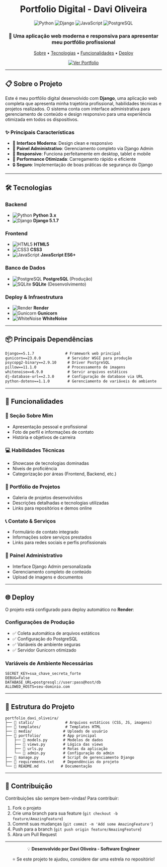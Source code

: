 <h1 align="center">Portfolio Digital - Davi Oliveira</h1>

<div align="center">
  <img src="https://img.shields.io/badge/Python-3776AB?style=for-the-badge&logo=python&logoColor=white" alt="Python"/>
  <img src="https://img.shields.io/badge/Django-092E20?style=for-the-badge&logo=django&logoColor=white" alt="Django"/>
  <img src="https://img.shields.io/badge/JavaScript-F7DF1E?style=for-the-badge&logo=javascript&logoColor=black" alt="JavaScript"/>
  <img src="https://img.shields.io/badge/PostgreSQL-316192?style=for-the-badge&logo=postgresql&logoColor=white" alt="PostgreSQL"/>
</div>

<div align="center">
  <h3>🚀 Uma aplicação web moderna e responsiva para apresentar meu portfólio profissional</h3>
  
  <p>
    <a href="#-sobre-o-projeto">Sobre</a> •
    <a href="#-tecnologias">Tecnologias</a> •
    <a href="#-funcionalidades">Funcionalidades</a> •
    <a href="#-deploy">Deploy</a> 
  </p>

  <a href="https://portfolio-davi-oliveira.onrender.com/" target="_blank">
    <img src="https://img.shields.io/badge/🌐%20Ver%20Portfolio%20Online-4CAF50?style=for-the-badge&logoColor=white" alt="Ver Portfolio"/>
  </a>
</div>

---

## 📋 Sobre o Projeto

Este é meu portfólio digital desenvolvido com **Django**, uma aplicação web completa que apresenta minha trajetória profissional, habilidades técnicas e projetos realizados. O sistema conta com interface administrativa para gerenciamento de conteúdo e design responsivo para uma experiência otimizada em todos os dispositivos.

### ✨ Principais Características

- 🎯 **Interface Moderna**: Design clean e responsivo
- 🔧 **Painel Administrativo**: Gerenciamento completo via Django Admin
- 📱 **Responsivo**: Funciona perfeitamente em desktop, tablet e mobile
- 🚀 **Performance Otimizada**: Carregamento rápido e eficiente
- 🔒 **Seguro**: Implementação de boas práticas de segurança do Django

---

## 🛠️ Tecnologias

### **Backend**
- ![Python](https://img.shields.io/badge/Python-3776AB?style=flat&logo=python&logoColor=white) **Python 3.x**
- ![Django](https://img.shields.io/badge/Django-092E20?style=flat&logo=django&logoColor=white) **Django 5.1.7**

### **Frontend**
- ![HTML5](https://img.shields.io/badge/HTML5-E34F26?style=flat&logo=html5&logoColor=white) **HTML5**
- ![CSS3](https://img.shields.io/badge/CSS3-1572B6?style=flat&logo=css3&logoColor=white) **CSS3**
- ![JavaScript](https://img.shields.io/badge/JavaScript-F7DF1E?style=flat&logo=javascript&logoColor=black) **JavaScript ES6+**

### **Banco de Dados**
- ![PostgreSQL](https://img.shields.io/badge/PostgreSQL-316192?style=flat&logo=postgresql&logoColor=white) **PostgreSQL** (Produção)
- ![SQLite](https://img.shields.io/badge/SQLite-07405E?style=flat&logo=sqlite&logoColor=white) **SQLite** (Desenvolvimento)

### **Deploy & Infraestrutura**
- ![Render](https://img.shields.io/badge/Render-46E3B7?style=flat&logo=render&logoColor=white) **Render**
- ![Gunicorn](https://img.shields.io/badge/Gunicorn-499848?style=flat&logo=gunicorn&logoColor=white) **Gunicorn**
- ![WhiteNoise](https://img.shields.io/badge/WhiteNoise-FF6B6B?style=flat) **WhiteNoise**

---

## 📦 Principais Dependências

```txt
Django==5.1.7              # Framework web principal
gunicorn==23.0.0            # Servidor WSGI para produção
psycopg2-binary==2.9.10     # Driver PostgreSQL
pillow==11.1.0              # Processamento de imagens
whitenoise==6.9.0           # Servir arquivos estáticos
dj-database-url==2.3.0      # Configuração de database via URL
python-dotenv==1.1.0        # Gerenciamento de variáveis de ambiente
```

---

## 🎯 Funcionalidades

### 👤 **Seção Sobre Mim**
- Apresentação pessoal e profissional
- Foto de perfil e informações de contato
- História e objetivos de carreira

### 💻 **Habilidades Técnicas**
- Showcase de tecnologias dominadas
- Níveis de proficiência
- Categorização por áreas (Frontend, Backend, etc.)

### 🚀 **Portfólio de Projetos**
- Galeria de projetos desenvolvidos
- Descrições detalhadas e tecnologias utilizadas
- Links para repositórios e demos online

### 📞 **Contato & Serviços**
- Formulário de contato integrado
- Informações sobre serviços prestados
- Links para redes sociais e perfis profissionais

### 🔧 **Painel Administrativo**
- Interface Django Admin personalizada
- Gerenciamento completo de conteúdo
- Upload de imagens e documentos

---

## 🌐 Deploy

O projeto está configurado para deploy automático no **Render**:

### **Configurações de Produção**
- ✅ Coleta automática de arquivos estáticos
- ✅ Configuração do PostgreSQL
- ✅ Variáveis de ambiente seguras
- ✅ Servidor Gunicorn otimizado

### **Variáveis de Ambiente Necessárias**
```env
SECRET_KEY=sua_chave_secreta_forte
DEBUG=False
DATABASE_URL=postgresql://user:pass@host/db
ALLOWED_HOSTS=seu-dominio.com
```

---

## 📂 Estrutura do Projeto

```
portfolio_davi_oliveira/
├── 📁 static/              # Arquivos estáticos (CSS, JS, imagens)
├── 📁 templates/           # Templates HTML
├── 📁 media/              # Uploads de usuário
├── 📁 portfolio/          # App principal
│   ├── 📄 models.py       # Modelos de dados
│   ├── 📄 views.py        # Lógica das views
│   ├── 📄 urls.py         # Rotas da aplicação
│   └── 📄 admin.py        # Configuração do admin
├── 📄 manage.py           # Script de gerenciamento Django
├── 📄 requirements.txt    # Dependências do projeto
└── 📄 README.md          # Documentação
```

---

## 🤝 Contribuição

Contribuições são sempre bem-vindas! Para contribuir:

1. Fork o projeto
2. Crie uma branch para sua feature (`git checkout -b feature/AmazingFeature`)
3. Commit suas mudanças (`git commit -m 'Add some AmazingFeature'`)
4. Push para a branch (`git push origin feature/AmazingFeature`)
5. Abra um Pull Request

---

<div align="center">
  <p>💡 <strong>Desenvolvido por Davi Oliveira - Software Engineer </strong></p>
  <p>⭐ Se este projeto te ajudou, considere dar uma estrela no repositório!</p>
</div>